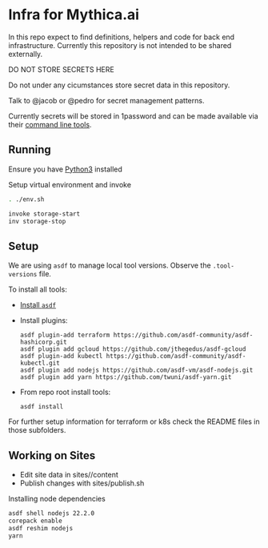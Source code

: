 # Infra for Mythica.ai

In this repo expect to find definitions, helpers and code for back end
infrastructure. Currently this repository is not intended to be shared externally.

DO NOT STORE SECRETS HERE

Do not under any cicumstances store secret data in this repository.

Talk to @jacob or @pedro for secret management patterns.

Currently secrets will be stored in 1password and can be made available
via their [command line tools](https://developer.1password.com/docs/cli/get-started/#install).

## Running

Ensure you have [Python3](https://python.org) installed 

Setup virtual environment and invoke
```bash
. ./env.sh
```

```bash
invoke storage-start
inv storage-stop
```

## Setup

We are using `asdf` to manage local tool versions. Observe the
`.tool-versions` file.

To install all tools:

- [Install `asdf`](https://asdf-vm.com/guide/getting-started.html)

- Install plugins:

  ``` shell
  asdf plugin-add terraform https://github.com/asdf-community/asdf-hashicorp.git
  asdf plugin add gcloud https://github.com/jthegedus/asdf-gcloud
  asdf plugin-add kubectl https://github.com/asdf-community/asdf-kubectl.git
  asdf plugin add nodejs https://github.com/asdf-vm/asdf-nodejs.git
  asdf plugin add yarn https://github.com/twuni/asdf-yarn.git
  ```

- From repo root install tools:

  ``` shell
  asdf install
  ```

For further setup information for terraform or k8s check the README
files in those subfolders.

## Working on Sites

* Edit site data in sites/<sitename>/content
* Publish changes with sites/publish.sh <sitename>

Installing node dependencies

```bash
asdf shell nodejs 22.2.0
corepack enable
asdf reshim nodejs
yarn
```
